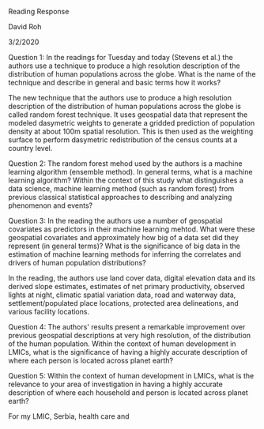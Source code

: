 Reading Response 

David Roh

3/2/2020


Question 1: In the readings for Tuesday and today (Stevens et al.) the authors use a technique to produce a high resolution description of the distribution of human populations across the globe. What is the name of the technique and describe in general and basic terms how it works?

The new technique that the authors use to produce a high resolution description of the distribution of human populations across the globe is called random forest technique. It uses geospatial data that represent the modeled dasymetric weights to generate a gridded prediction of population density at about 100m spatial resolution. This is then used as the weighting surface to perform dasymetric redistribution of the census counts at a country level. 

Question 2: The random forest mehod used by the authors is a machine learning algorithm (ensemble method). In general terms, what is a machine learning algorithm? Within the context of this study what distinguishes a data science, machine learning method (such as random forest) from previous classical statistical approaches to describing and analyzing phenomenon and events? 

Question 3: In the reading the authors use a number of geospatial covariates as predictors in their machine learning mehtod. What were these geospatial covariates and approximately how big of a data set did they represent (in general terms)? What is the significance of big data in the estimation of machine learning methods for inferring the correlates and drivers of human population distributions?

In the reading, the authors use land cover data, digital elevation data and its derived slope estimates, estimates of net primary productivity, observed lights at night, climatic spatial variation data, road and waterway data, settlement/populated place locations, protected area delineations, and various facility locations. 

Question 4: The authors' results present a remarkable improvement over previous geospatial descriptions at very high resolution, of the distribution of the human population. Within the context of human development in LMICs, what is the significance of having a highly accurate description of where each person is located across planet earth? 

Question 5: Within the context of human development in LMICs, what is the relevance to your area of investigation in having a highly accurate description of where each household and person is located across planet earth? 

For my LMIC, Serbia, health care and 
